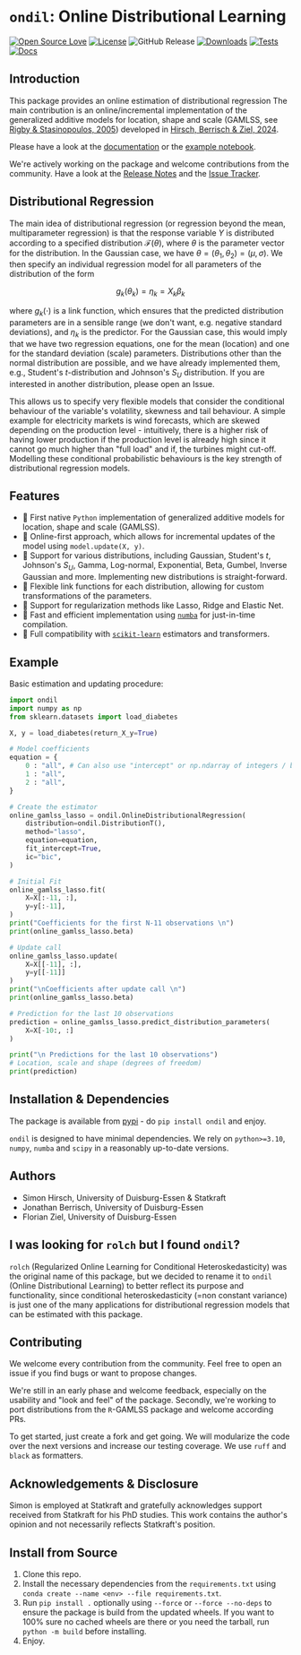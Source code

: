 # `ondil`: Online Distributional Learning

[![Open Source Love](https://badges.frapsoft.com/os/v2/open-source.svg?v=103)](https://github.com/ellerbrock/open-source-badges/)
[![License](https://img.shields.io/github/license/simon-hirsch/rolch)](https://opensource.org/license/gpl-3-0)
![GitHub Release](https://img.shields.io/github/v/release/simon-hirsch/ondil?display_name=release&label=Release)
[![Downloads](https://static.pepy.tech/badge/ondil)](https://pepy.tech/project/ondil)
[![Tests](https://github.com/simon-hirsch/ondil/actions/workflows/ci_run_tests.yml/badge.svg?branch=main)](https://github.com/simon-hirsch/ondil/actions/workflows/ci_run_tests.yml)
[![Docs](https://github.com/simon-hirsch/ondil/actions/workflows/ci_build_docs.yml/badge.svg?branch=main)](https://github.com/simon-hirsch/ondil/actions/workflows/ci_build_docs.yml)

## Introduction

This package provides an online estimation of distributional regression The main contribution is an online/incremental implementation of the generalized additive models for location, shape and scale (GAMLSS, see [Rigby & Stasinopoulos, 2005](https://academic.oup.com/jrsssc/article-abstract/54/3/507/7113027)) developed in [Hirsch, Berrisch & Ziel, 2024](https://arxiv.org/abs/2407.08750).

Please have a look at the [documentation](https://simon-hirsch.github.io/ondil/) or the [example notebook](https://github.com/simon-hirsch/ondil/blob/main/example.ipynb).

We're actively working on the package and welcome contributions from the community. Have a look at the [Release Notes](https://github.com/simon-hirsch/ondil/releases) and the [Issue Tracker](https://github.com/simon-hirsch/ondil/issues).

## Distributional Regression

The main idea of distributional regression (or regression beyond the mean, multiparameter regression) is that the response variable $Y$ is distributed according to a specified distribution $\mathcal{F}(\theta)$, where $\theta$ is the parameter vector for the distribution. In the Gaussian case, we have $\theta = (\theta_1, \theta_2) = (\mu, \sigma)$. We then specify an individual regression model for all parameters of the distribution of the form

$$g_k(\theta_k) = \eta_k = X_k\beta_k$$

where $g_k(\cdot)$ is a link function, which ensures that the predicted distribution parameters are in a sensible range (we don't want, e.g. negative standard deviations), and $\eta_k$ is the predictor. For the Gaussian case, this would imply that we have two regression equations, one for the mean (location) and one for the standard deviation (scale) parameters. Distributions other than the normal distribution are possible, and we have already implemented them, e.g., Student's $t$-distribution and Johnson's $S_U$ distribution. If you are interested in another distribution, please open an Issue.

This allows us to specify very flexible models that consider the conditional behaviour of the variable's volatility, skewness and tail behaviour. A simple example for electricity markets is wind forecasts, which are skewed depending on the production level - intuitively, there is a higher risk of having lower production if the production level is already high since it cannot go much higher than "full load" and if, the turbines might cut-off. Modelling these conditional probabilistic behaviours is the key strength of distributional regression models.

## Features

- 🚀 First native `Python` implementation of generalized additive models for location, shape and scale (GAMLSS).
- 🚀 Online-first approach, which allows for incremental updates of the model using `model.update(X, y)`.
- 🚀 Support for various distributions, including Gaussian, Student's $t$, Johnson's $S_U$, Gamma, Log-normal, Exponential, Beta, Gumbel, Inverse Gaussian and more. Implementing new distributions is straight-forward.
- 🚀 Flexible link functions for each distribution, allowing for custom transformations of the parameters.
- 🚀 Support for regularization methods like Lasso, Ridge and Elastic Net.
- 🚀 Fast and efficient implementation using [`numba`](https://numba.pydata.org/) for just-in-time compilation.
- 🚀 Full compatibility with [`scikit-learn`](https://scikit-learn.org/stable/) estimators and transformers.

## Example

Basic estimation and updating procedure:

```python
import ondil
import numpy as np
from sklearn.datasets import load_diabetes

X, y = load_diabetes(return_X_y=True)

# Model coefficients 
equation = {
    0 : "all", # Can also use "intercept" or np.ndarray of integers / booleans
    1 : "all", 
    2 : "all", 
}

# Create the estimator
online_gamlss_lasso = ondil.OnlineDistributionalRegression(
    distribution=ondil.DistributionT(),
    method="lasso",
    equation=equation,
    fit_intercept=True,
    ic="bic",
)

# Initial Fit
online_gamlss_lasso.fit(
    X=X[:-11, :], 
    y=y[:-11], 
)
print("Coefficients for the first N-11 observations \n")
print(online_gamlss_lasso.beta)

# Update call
online_gamlss_lasso.update(
    X=X[[-11], :], 
    y=y[[-11]]
)
print("\nCoefficients after update call \n")
print(online_gamlss_lasso.beta)

# Prediction for the last 10 observations
prediction = online_gamlss_lasso.predict_distribution_parameters(
    X=X[-10:, :]
)

print("\n Predictions for the last 10 observations")
# Location, scale and shape (degrees of freedom)
print(prediction)
```

## Installation & Dependencies

The package is available from [pypi](https://pypi.org/project/ondil/) - do `pip install ondil` and enjoy.

`ondil` is designed to have minimal dependencies. We rely on `python>=3.10`, `numpy`, `numba` and `scipy` in a reasonably up-to-date versions.

## Authors

- Simon Hirsch, University of Duisburg-Essen & Statkraft
- Jonathan Berrisch, University of Duisburg-Essen
- Florian Ziel, University of Duisburg-Essen

## I was looking for `rolch` but I found `ondil`?

`rolch` (Regularized Online Learning for Conditional Heteroskedasticity) was the original name of this package, but we decided to rename it to `ondil` (Online Distributional Learning) to better reflect its purpose and functionality, since conditional heteroskedasticity (=non constant variance) is just one of the many applications for distributional regression models that can be estimated with this package.

## Contributing

We welcome every contribution from the community. Feel free to open an issue if you find bugs or want to propose changes.

We're still in an early phase and welcome feedback, especially on the usability and "look and feel" of the package. Secondly, we're working to port distributions from the `R`-GAMLSS package and welcome according PRs.

To get started, just create a fork and get going. We will modularize the code over the next versions and increase our testing coverage. We use `ruff` and `black` as formatters.

## Acknowledgements & Disclosure

Simon is employed at Statkraft and gratefully acknowledges support received from Statkraft for his PhD studies. This work contains the author's opinion and not necessarily reflects Statkraft's position.

## Install from Source

1) Clone this repo.
2) Install the necessary dependencies from the `requirements.txt` using `conda create --name <env> --file requirements.txt`.
3) Run `pip install .` optionally using `--force` or `--force --no-deps` to ensure the package is build from the updated wheels. If you want to 100% sure no cached wheels are there or you need the tarball, run `python -m build` before installing.
4) Enjoy.
